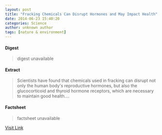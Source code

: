```yaml
---
layout: post
title: "Fracking Chemicals Can Disrupt Hormones and May Impact Health"
date: 2014-06-23 15:40:20
categories: Science
author: unknown author
tags: [nature & environment]
---
```



#### Digest
>digest unavailable

#### Extract
>Scientists have found that chemicals used in fracking can disrupt not only the human body's reproductive hormones, but also the glucocorticoid and thyroid hormone receptors, which are necessary to maintain good health....

#### Factsheet
>factsheet unavailable

[Visit Link](http://www.scienceworldreport.com/articles/15612/20140623/fracking-chemicals-disrupt-hormones-impact-health.htm)


